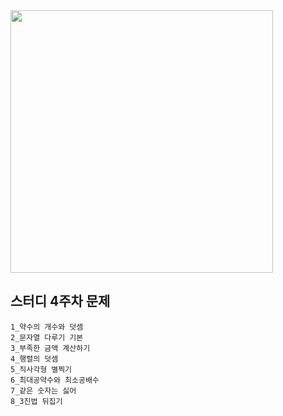 <img src="https://user-images.githubusercontent.com/89372201/229768050-68f3ebf7-d8de-4893-be99-dc9bcb93278e.png" width = "420">


## 스터디 4주차 문제

```
1_약수의 개수와 덧셈
2_문자열 다루기 기본
3_부족한 금액 계산하기
4_행렬의 덧셈
5_직사각형 별찍기
6_최대공약수와 최소공배수
7_같은 숫자는 싫어
8_3진법 뒤집기
```
